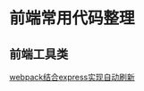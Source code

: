 # 前端常用代码整理
## 前端工具类
[webpack结合express实现自动刷新](https://github.com/shibin-you/shibin-you.github.io/blob/master/docs/build/webpack-express.md)
